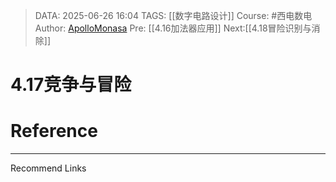 > DATA: 2025-06-26 16:04
> TAGS: [[数字电路设计]]
> Course: #西电数电 
> Author: [ApolloMonasa](https://github.com/ApolloMonasa)
> Pre: [[4.16加法器应用]]
> Next:[[4.18冒险识别与消除]]


# 4.17竞争与冒险


# Reference


---
Recommend Links
